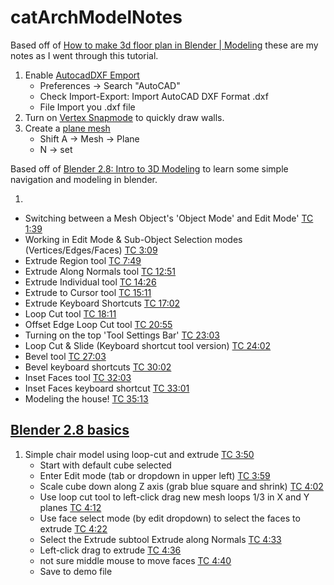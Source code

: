 # catArchModelNotes

Based off of [How to make 3d floor plan in Blender | Modeling](https://www.youtube.com/watch?v=o0k9kZwUhpo) these are my notes as I went through this tutorial.

1. Enable [AutocadDXF Emport](https://youtu.be/o0k9kZwUhpo?t=23)
    - Preferences -> Search "AutoCAD"
    - Check Import-Export: Import AutoCAD DXF Format .dxf
    - File Import you .dxf file
2. Turn on [Vertex Snapmode](https://youtu.be/o0k9kZwUhpo?t=34) to quickly draw walls.
3. Create a [plane mesh](https://youtu.be/o0k9kZwUhpo?t=46)
    - Shift A -> Mesh -> Plane
    - N -> set
    
    
Based off of [Blender 2.8: Intro to 3D Modeling](https://www.youtube.com/watch?v=CmBMcYVW9x8) to learn some simple navigation and modeling in blender.

1. []()

- Switching between a Mesh Object's 'Object Mode' and Edit Mode' [TC 1:39](https://www.youtube.com/watch?v=CmBMcYVW9x8&t=99s)
- Working in Edit Mode & Sub-Object Selection modes (Vertices/Edges/Faces) [TC 3:09](https://www.youtube.com/watch?v=CmBMcYVW9x8&t=189s)
- Extrude Region tool [TC 7:49](https://www.youtube.com/watch?v=CmBMcYVW9x8&t=469s)
- Extrude Along Normals tool [TC 12:51](https://www.youtube.com/watch?v=CmBMcYVW9x8&t=771s)
- Extrude Individual tool [TC 14:26](https://www.youtube.com/watch?v=CmBMcYVW9x8&t=866s)
- Extrude to Cursor tool [TC 15:11](https://www.youtube.com/watch?v=CmBMcYVW9x8&t=911s)
- Extrude Keyboard Shortcuts [TC 17:02](https://www.youtube.com/watch?v=CmBMcYVW9x8&t=1022s)
- Loop Cut tool [TC 18:11](https://www.youtube.com/watch?v=CmBMcYVW9x8&t=1091s)
- Offset Edge Loop Cut tool [TC 20:55](https://www.youtube.com/watch?v=CmBMcYVW9x8&t=1255s)
- Turning on the top 'Tool Settings Bar' [TC 23:03](https://www.youtube.com/watch?v=CmBMcYVW9x8&t=1383s)
- Loop Cut & Slide (Keyboard shortcut tool version) [TC 24:02](https://www.youtube.com/watch?v=CmBMcYVW9x8&t=1442s)
- Bevel tool [TC 27:03](https://www.youtube.com/watch?v=CmBMcYVW9x8&t=1623s)
- Bevel keyboard shortcuts [TC 30:02](https://www.youtube.com/watch?v=CmBMcYVW9x8&t=1802s)
- Inset Faces tool [TC 32:03](https://www.youtube.com/watch?v=CmBMcYVW9x8&t=1923s)
- Inset Faces keyboard shortcut [TC 33:01](https://www.youtube.com/watch?v=CmBMcYVW9x8&t=1981s)
- Modeling the house! [TC 35:13](https://www.youtube.com/watch?v=CmBMcYVW9x8&t=2113s)

## [Blender 2.8 basics](https://www.youtube.com/watch?v=8XyIYRW_2xk&list=PLa1F2ddGya_-UvuAqHAksYnB0qL9yWDO6)
1. Simple chair model using loop-cut and extrude [TC 3:50](https://youtu.be/2qD_tcPMhOs?list=PLa1F2ddGya_-UvuAqHAksYnB0qL9yWDO6&t=230)
    - Start with default cube selected
    - Enter Edit mode (tab or dropdown in upper left) [TC 3:59](https://youtu.be/2qD_tcPMhOs?list=PLa1F2ddGya_-UvuAqHAksYnB0qL9yWDO6&t=239)
    - Scale cube down along Z axis (grab blue square and shrink) [TC 4:02](https://youtu.be/2qD_tcPMhOs?list=PLa1F2ddGya_-UvuAqHAksYnB0qL9yWDO6&t=242)
    - Use loop cut tool to left-click drag new mesh loops 1/3 in X and Y planes [TC 4:12](https://youtu.be/2qD_tcPMhOs?list=PLa1F2ddGya_-UvuAqHAksYnB0qL9yWDO6&t=252)
    - Use face select mode (by edit dropdown) to select the faces to extrude [TC 4:22](https://youtu.be/2qD_tcPMhOs?list=PLa1F2ddGya_-UvuAqHAksYnB0qL9yWDO6&t=262)
    - Select the Extrude subtool Extrude along Normals [TC 4:33](https://youtu.be/2qD_tcPMhOs?list=PLa1F2ddGya_-UvuAqHAksYnB0qL9yWDO6&t=273)
    - Left-click drag to extrude [TC 4:36](https://youtu.be/2qD_tcPMhOs?list=PLa1F2ddGya_-UvuAqHAksYnB0qL9yWDO6&t=276)
    - not sure middle mouse to move faces [TC 4:40](https://youtu.be/2qD_tcPMhOs?list=PLa1F2ddGya_-UvuAqHAksYnB0qL9yWDO6&t=280)
    - Save to demo file
    
